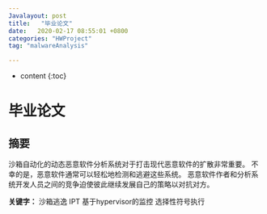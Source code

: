 ```yaml
---
Javalayout: post
title:   "毕业论文"
date:   2020-02-17 08:55:01 +0800
categories: "HWProject"
tag: "malwareAnalysis"

---
```


* content
{:toc}






# 毕业论文

## 摘要

沙箱自动化的动态恶意软件分析系统对于打击现代恶意软件的扩散非常重要。 不幸的是，恶意软件通常可以轻松地检测和逃避这些系统。 恶意软件作者和分析系统开发人员之间的竞争迫使彼此继续发展自己的策略以对抗对方。



**关键字：** 沙箱逃逸 IPT 基于hypervisor的监控 选择性符号执行

